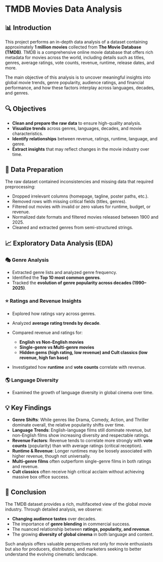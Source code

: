 # TMDB Movies Data Analysis

## 📊 Introduction

This project performs an in-depth data analysis of a dataset containing approximately **1 million movies** collected from **The Movie Database (TMDB)**. TMDB is a comprehensive online movie database that offers rich metadata for movies across the world, including details such as titles, genres, average ratings, vote counts, revenue, runtime, release dates, and more.

The main objective of this analysis is to uncover meaningful insights into global movie trends, genre popularity, audience ratings, and financial performance, and how these factors interplay across languages, decades, and genres.

## 🔍 Objectives

- **Clean and prepare the raw data** to ensure high-quality analysis.
- **Visualize trends** across genres, languages, decades, and movie characteristics.
- **Identify relationships** between revenue, ratings, runtime, language, and genre.
- **Extract insights** that may reflect changes in the movie industry over time.

## 🧹 Data Preparation

The raw dataset contained inconsistencies and missing data that required preprocessing:

- Dropped irrelevant columns (homepage, tagline, poster paths, etc.).
- Removed rows with missing critical fields (titles, genres).
- Filtered out movies with invalid or zero values for runtime, budget, or revenue.
- Normalized date formats and filtered movies released between 1900 and 2025.
- Cleaned and extracted genres from semi-structured strings.

## 📈 Exploratory Data Analysis (EDA)

### 🎭 Genre Analysis

- Extracted genre lists and analyzed genre frequency.
- Identified the **Top 10 most common genres**.
- Tracked the **evolution of genre popularity across decades (1990–2025)**.

### ⭐ Ratings and Revenue Insights

- Explored how ratings vary across genres.
- Analyzed **average rating trends by decade**.
- Compared revenue and ratings for:

  - **English vs Non-English movies**
  - **Single-genre vs Multi-genre movies**
  - **Hidden gems (high rating, low revenue) and Cult classics (low revenue, high fan base)**

- Investigated how **runtime** and **vote counts** correlate with revenue.

### 🌎 Language Diversity

- Examined the growth of language diversity in global cinema over time.

## 💡 Key Findings

- **Genre Shifts**: While genres like Drama, Comedy, Action, and Thriller dominate overall, the relative popularity shifts over time.
- **Language Trends**: English-language films still dominate revenue, but non-English films show increasing diversity and respectable ratings.
- **Revenue Factors**: Revenue tends to correlate more strongly with **vote counts** (popularity) than with average ratings (critical reception).
- **Runtime & Revenue**: Longer runtimes may be loosely associated with higher revenue, though not universally.
- **Multi-genre films** often outperform single-genre films in both ratings and revenue.
- **Cult classics** often receive high critical acclaim without achieving massive box office success.

## 🏁 Conclusion

The TMDB dataset provides a rich, multifaceted view of the global movie industry. Through detailed analysis, we observe:

- **Changing audience tastes** over decades.
- The importance of **genre blending** in commercial success.
- The nuanced relationship between **ratings, popularity, and revenue**.
- The growing **diversity of global cinema** in both language and content.

Such analysis offers valuable perspectives not only for movie enthusiasts but also for producers, distributors, and marketers seeking to better understand the evolving cinematic landscape.
